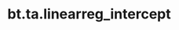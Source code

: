 <div itemscope itemtype="http://developers.google.com/ReferenceObject">
<meta itemprop="name" content="bt.ta.linearreg_intercept" />
<meta itemprop="path" content="Stable" />
</div>

# bt.ta.linearreg_intercept

<!-- Insert buttons and diff -->

<table class="tfo-notebook-buttons tfo-api nocontent" align="left">

</table>





<pre class="devsite-click-to-copy prettyprint lang-py tfo-signature-link">
<code>bt.ta.linearreg_intercept(
    *args, **kwargs
) -> np.array
</code></pre>



<!-- Placeholder for "Used in" -->
